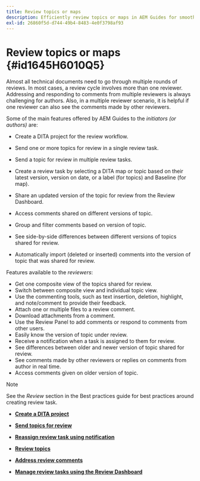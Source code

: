 ```yaml
---
title: Review topics or maps
description: Efficiently review topics or maps in AEM Guides for smooth content evaluation. Know the features for authors and reviewers in AEM Guides.
exl-id: 26860f5d-d744-49b4-8483-4e0f3798af93
---
```

# Review topics or maps {#id1645H6010Q5}

Almost all technical documents need to go through multiple rounds of reviews. In most cases, a review cycle involves more than one reviewer. Addressing and responding to comments from multiple reviewers is always challenging for authors. Also, in a multiple reviewer scenario, it is helpful if one reviewer can also see the comments made by other reviewers.

Some of the main features offered by AEM Guides to the *initiators \(or authors\)* are:

-   Create a DITA project for the review workflow.
-   Send one or more topics for review in a single review task.

-   Send a topic for review in multiple review tasks.

-   Create a review task by selecting a DITA map or topic based on their latest version, version on date, or a label \(for topics\) and Baseline \(for map\).

-   Share an updated version of the topic for review from the Review Dashboard.

-   Access comments shared on different versions of topic.

-   Group and filter comments based on version of topic.

-   See side-by-side differences between different versions of topics shared for review.

-   Automatically import \(deleted or inserted\) comments into the version of topic that was shared for review.


Features available to the *reviewers*:

-   Get one composite view of the topics shared for review.
-   Switch between composite view and individual topic view.
-   Use the commenting tools, such as text insertion, deletion, highlight, and note/comment to provide their feedback.
-   Attach one or multiple files to a review comment.
-   Download attachments from a comment.
-   Use the Review Panel to add comments or respond to comments from other users.
-   Easily know the version of topic under review.
-   Receive a notification when a task is assigned to them for review.
-   See differences between older and newer version of topic shared for review.
-   See comments made by other reviewers or replies on comments from author in real time.
-   Access comments given on older version of topic.

>[!NOTE]
>
> See the *Review* section in the Best practices guide for best practices around creating review task.

-   **[Create a DITA project](authoring-create-dita-project.md)**  

-   **[Send topics for review](review-send-topics-for-review.md)**  

-   **[Reassign review task using notification](reassign-review-using-notification.md)**  

-   **[Review topics](review-topics.md)**  

-   **[Address review comments](review-address-review-comments.md)**  

-   **[Manage review tasks using the Review Dashboard](review-manage-tasks-review-dashboard.md)**
